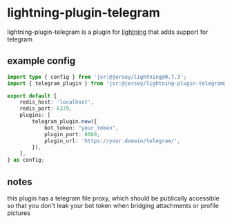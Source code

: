 # lightning-plugin-telegram

lightning-plugin-telegram is a plugin for [lightning](https://williamhroning.eu.org/lightning)
that adds support for telegram

## example config

```ts
import type { config } from 'jsr:@jersey/lightning@0.7.3';
import { telegram_plugin } from 'jsr:@jersey/lightning-plugin-telegram@0.7.3';

export default {
	redis_host: 'localhost',
	redis_port: 6379,
	plugins: [
		telegram_plugin.new({
			bot_token: "your_token",
			plugin_port: 8080,
			plugin_url: 'https://your.domain/telegram/',
		}),
	],
} as config;
```

## notes

this plugin has a telegram file proxy, which should be publically accessible so that you don't leak your bot token when bridging attachments or profile pictures
